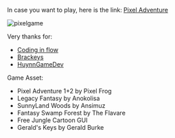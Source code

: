 In case you want to play, here is the link: [Pixel Adventure](https://huytl2107.itch.io/pixel-adventure)

![pixelgame](https://github.com/huytl2107/2D_Adventure_Simple_Game/assets/152854861/5c7f0335-10b6-4671-a322-bfdbc13032cb)

Very thanks for:
- [Coding in flow](https://www.youtube.com/@codinginflow)
- [Brackeys](https://www.youtube.com/@Brackeys)
- [HuynnGameDev](https://www.tiktok.com/@gamedevtoi)

Game Asset:
- Pixel Adventure 1+2 by Pixel Frog
- Legacy Fantasy by Anokolisa
- SunnyLand Woods by Ansimuz
- Fantasy Swamp Forest by The Flavare
- Free Jungle Cartoon GUI
- Gerald's Keys by Gerald Burke

